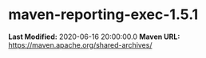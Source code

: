# maven-reporting-exec-1.5.1

**Last Modified:** 2020-06-16 20:00:00.0
**Maven URL:** https://maven.apache.org/shared-archives/

